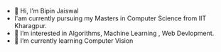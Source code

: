 - 👋 Hi, I’m Bipin Jaiswal
- I'am currently pursuing my Masters in Computer Science from IIT Kharagpur.
- 👀 I’m interested in Algorithms, Machine Learning , Web Devlopment.
- 🌱 I’m currently learning Computer Vision


<!---
bipinjaiswal1996/bipinjaiswal1996 is a ✨ special ✨ repository because its `README.md` (this file) appears on your GitHub profile.
You can click the Preview link to take a look at your changes.
--->

